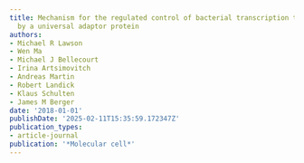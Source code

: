 ```yaml
---
title: Mechanism for the regulated control of bacterial transcription termination
  by a universal adaptor protein
authors:
- Michael R Lawson
- Wen Ma
- Michael J Bellecourt
- Irina Artsimovitch
- Andreas Martin
- Robert Landick
- Klaus Schulten
- James M Berger
date: '2018-01-01'
publishDate: '2025-02-11T15:35:59.172347Z'
publication_types:
- article-journal
publication: '*Molecular cell*'
---
```


